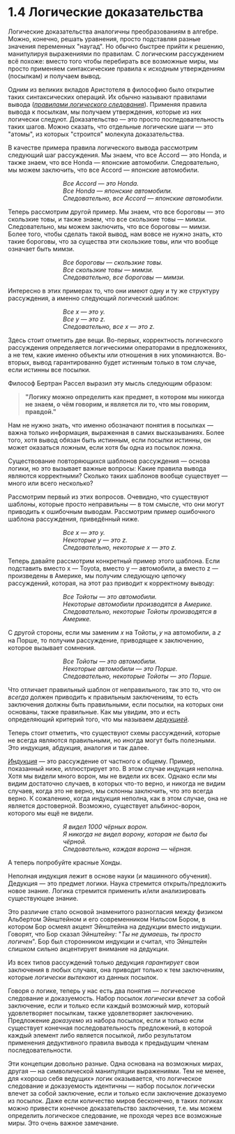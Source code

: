# 1.4 Логические доказательства

Логические доказательства аналогичны преобразованиям в алгебре.
Можно, конечно, решать уравнения, просто подставляя разные значения переменных "наугад".
Но обычно быстрее прийти к решению, манипулируя выражениями по правилам.
С логическим рассуждением всё похоже: вместо того чтобы перебирать все возможные миры,
мы просто применяем синтаксические правила к исходным утверждениям (посылкам) и получаем вывод.

Одним из великих вкладов Аристотеля в философию было открытие таких синтаксических операций.
Их обычно называют правилами вывода ([_правилами логического следования_](https://azbyka.ru/otechnik/Spravochniki/slovar-po-logike/191)).
Применяя правила вывода к посылкам, мы получаем утверждения, которые из них логически следуют.
Доказательство — это просто последовательность таких шагов.
Можно сказать, что отдельные логические шаги — это "атомы", из которых "строится" молекула доказательства.

В качестве примера правила логического вывода рассмотрим следующий шаг рассуждения.
Мы знаем, что все Accord — это Honda, и также знаем, что все Honda — японские автомобили.
Следовательно, мы можем заключить, что все Accord — японские автомобили.

<p style="align: center; padding-left: 25%;">
<i>
Все Accord — это Honda.<br>
Все Honda — японские автомобили.<br>
Следовательно, все Accord — японские автомобили.<br>
</i>
</p>

Теперь рассмотрим другой пример.
Мы знаем, что все бороговы — это скользкие товы, и также знаем, что все скользкие товы — мимзи.
Следовательно, мы можем заключить, что все бороговы — мимзи. Более того, чтобы сделать такой вывод, нам вовсе не нужно знать, кто такие бороговы, что за существа эти скользкие товы, или что вообще означает быть мимзи.
<p style="align: center; padding-left: 25%;">
<i>
Все бороговы — скользкие товы.<br>
Все скользкие товы — мимзи.<br>
Следовательно, все бороговы — мимзи.<br>
</i>
</p>
Интересно в этих примерах то, что они имеют одну и ту же структуру рассуждения, а именно следующий логический шаблон:
<p style="align: center; padding-left: 25%;">
<i>
Все x — это y.<br>
Все y — это z.<br> 
Следовательно, все x — это z.<br>
</i>
</p>

Здесь стоит отметить две вещи. Во-первых, корректность логического рассуждения определяется логическими операторами в предложениях, а не тем, какие именно объекты или отношения в них упоминаются. Во-вторых, вывод гарантированно будет истинным только в том случае, если истинны все посылки.

Философ Бертран Рассел выразил эту мысль следующим образом:  
> **"Логику можно определить как предмет, в котором мы никогда не знаем, о чём говорим, и является ли то, что мы говорим, правдой."**

Нам не нужно знать, что именно обозначают понятия в посылках — важна только информация, выраженная в самих высказываниях. Более того, хотя вывод обязан быть истинным, если посылки истинны, он может оказаться ложным, если хотя бы одна из посылок ложна.

Существование повторяющихся шаблонов рассуждения — основа логики, но это вызывает важные вопросы: Какие правила вывода являются корректными? Сколько таких шаблонов вообще существует — много или всего несколько?

Рассмотрим первый из этих вопросов. Очевидно, что существуют шаблоны, которые просто неправильны — в том смысле, что они могут приводить к ошибочным выводам. Рассмотрим пример ошибочного шаблона рассуждения, приведённый ниже.

<p style="align: center; padding-left: 25%;">
<i>
Все x — это y.<br>
Некоторые y — это z.<br>
Следовательно, некоторые x — это z.<br>
</i>
</p>

Теперь давайте рассмотрим конкретный пример этого шаблона. Если подставить вместо x — Toyota, вместо y — автомобили, а вместо z — произведены в Америке, мы получим следующую цепочку рассуждений, которая, на этот раз приводит к корректному выводу:
<p style="align: center; padding-left: 25%;">
<i>
Все Тойоты — это автомобили.<br>
Некоторые автомобили производятся в Америке.<br>
Следовательно, некоторые Тойоты производятся в Америке.<br>
</i>
</p>
С другой стороны, если мы заменим 𝑥 на Тойоты, 𝑦 на автомобили, а 𝑧 на Порше, то получим рассуждение, приводящее к заключению, которое вызывает сомнения.
<p style="align: center; padding-left: 25%;">
<i>
Все Тойоты — это автомобили.<br>
Некоторые автомобили — это Порше.<br>
Следовательно, некоторые Тойоты — это Порше.<br>
</i>
</p>

Что отличает правильный шаблон от неправильного, так это то, что он _всегда_ должен приводить к правильным заключениям, то есть заключения должны быть правильными, если посылки, на которых они основаны, также правильные. Как мы увидим, это и есть определяющий критерий того, что мы называем [_дедукцией_](https://azbyka.ru/otechnik/Spravochniki/slovar-po-logike/65).

Теперь стоит отметить, что существуют схемы рассуждений, которые не всегда являются правильными, но иногда могут быть полезными. Это индукция, абдукция, аналогия и так далее.

[_Индукция_](https://azbyka.ru/otechnik/Spravochniki/slovar-po-logike/120) — это рассуждение от частного к общему. Пример, показанный ниже, иллюстрирует это. В этом случае индукция неполна. Хотя мы видели много ворон, мы не видели их всех. Однако если мы видим достаточно случаев, в которых что-то верно, и никогда не видим случаев, когда это не верно, мы склонны заключить, что это всегда верно. К сожалению, когда индукция неполна, как в этом случае, она не является достоверной. Возможно, существует альбинос-ворон, которого мы ещё не видели.
<p style="align: center; padding-left: 25%;">
<i>
Я видел 1000 чёрных ворон.<br>
Я никогда не видел ворону, которая не была бы чёрной.<br>
Следовательно, каждая ворона — чёрная.<br>
</i>
</p>
А теперь попробуйте красные Хонды.

Неполная индукция лежит в основе науки (и машинного обучения). Дедукция — это предмет логики. Наука стремится открыть/предложить новое знание. Логика стремится применить и/или анализировать существующее знание.

Это различие стало основой знаменитого разногласия между физиком Альбертом Эйнштейном и его современником Нильсом Бором, в котором Бор осмеял акцент Эйнштейна на дедукции вместо индукции. Говорят, что Бор сказал Эйнштейну: "_Ты не думаешь, ты просто логичен_". Бор был сторонником индукции и считал, что Эйнштейн слишком сильно акцентирует внимание на дедукции.

Из всех типов рассуждений только дедукция _гарантирует_ свои заключения в любых случаях, она приводит только к тем заключениям, которые _логически вытекают_ из данных посылок.

Говоря о логике, теперь у нас есть два понятия — логическое следование и доказуемость. Набор посылок _логически влечет_ за собой заключение, если и только если каждый возможный мир, который удовлетворяет посылкам, также удовлетворяет заключению. Предложение _доказуемо_ из набора посылок, если и только если существует конечная последовательность предложений, в которой каждый элемент либо является посылкой, либо результатом применения дедуктивного правила вывода к предыдущим членам последовательности.

Эти концепции довольно разные. Одна основана на возможных мирах, другая — на символической манипуляции выражениями. Тем не менее, для «хорошо себя ведущих» логик оказывается, что логическое следование и доказуемость идентичны — набор посылок логически влечет за собой заключение, если и только если заключение доказуемо из посылок. Даже если количество миров бесконечно, в таких логиках можно привести конечное доказательство заключения, т.е. мы можем определить логическое следование, не проходя через все возможные миры. Это очень важное замечание.